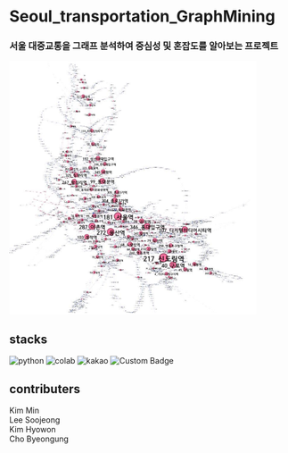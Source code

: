 # Seoul_transportation_GraphMining
### 서울 대중교통을 그래프 분석하여 중심성 및 혼잡도를 알아보는 프로젝트 

![대체 텍스트](./image/캡처.PNG)

## stacks
![python](https://img.shields.io/badge/Python-3776AB?style=for-the-badge&logo=python&logoColor=white)
![colab](https://img.shields.io/badge/GoogleColab-F9AB00?style=for-the-badge&logo=GoogleColab&logoColor=white)
![kakao](https://img.shields.io/badge/KaKaoapi-FFCD00?style=for-the-badge&logo=KaKao&logoColor=white)
![Custom Badge](https://img.shields.io/badge/Gephi-black?style=for-the-badge)


## contributers
Kim Min  
Lee Soojeong  
Kim Hyowon  
Cho Byeongung
